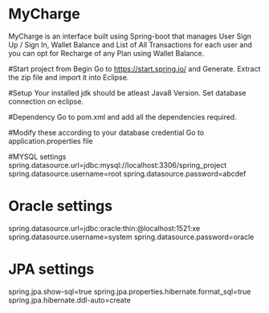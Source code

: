 # MyCharge
MyCharge is an interface built using Spring-boot that manages User Sign Up / Sign In, Wallet Balance and List of All Transactions for each user and you can opt for Recharge of any Plan using Wallet Balance. 

#Start project from Begin
Go to https://start.spring.io/ and Generate.
Extract the zip file and import it into Eclipse.

#Setup
Your installed jdk should be atleast Java8 Version.
Set database connection on eclipse.

#Dependency
Go to pom.xml and add all the dependencies required.

#Modify these according to your database credential
Go to application.properties file

#MYSQL settings
spring.datasource.url=jdbc:mysql://localhost:3306/spring_project
spring.datasource.username=root
spring.datasource.password=abcdef

# Oracle settings
spring.datasource.url=jdbc:oracle:thin:@localhost:1521:xe
spring.datasource.username=system
spring.datasource.password=oracle

# JPA settings
spring.jpa.show-sql=true
spring.jpa.properties.hibernate.format_sql=true
spring.jpa.hibernate.ddl-auto=create

